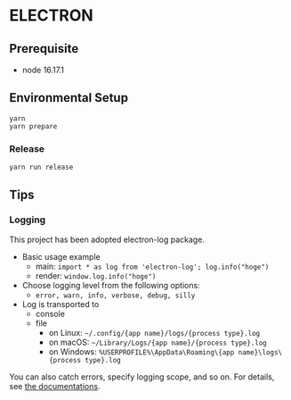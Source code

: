 # ELECTRON

## Prerequisite

- node 16.17.1

## Environmental Setup

```
yarn
yarn prepare
```

### Release

```
yarn run release
```

## Tips

### Logging

This project has been adopted electron-log package.

- Basic usage example
  - main: `import * as log from 'electron-log'; log.info("hoge")`
  - render: `window.log.info("hoge")`
- Choose logging level from the following options:
  - `error, warn, info, verbose, debug, silly`
- Log is transported to
  - console
  - file
    - on Linux: `~/.config/{app name}/logs/{process type}.log`
    - on macOS: `~/Library/Logs/{app name}/{process type}.log`
    - on Windows: `%USERPROFILE%\AppData\Roaming\{app name}\logs\{process type}.log`

You can also catch errors, specify logging scope, and so on.
For details, see [the documentations](https://github.com/megahertz/electron-log).
